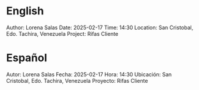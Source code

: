 # English
Author: Lorena Salas
Date: 2025-02-17
Time: 14:30
Location: San Cristobal, Edo. Tachira, Venezuela
Project: Rifas Cliente

# Español
Autor: Lorena Salas
Fecha: 2025-02-17
Hora: 14:30
Ubicación: San Cristobal, Edo. Tachira, Venezuela
Proyecto: Rifas Cliente
